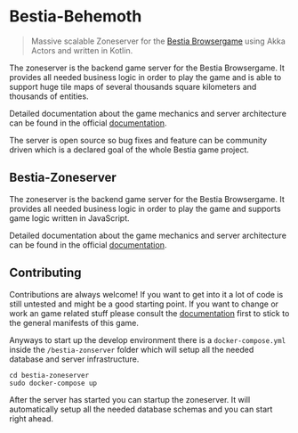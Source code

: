 # Bestia-Behemoth

> Massive scalable Zoneserver for the [Bestia Browsergame](https://bestia-game.net) using Akka Actors and written 
> in Kotlin.

The zoneserver is the backend game server for the Bestia Browsergame. 
It provides all needed business logic in order to play the game and is able to support huge tile maps
of several thousands square kilometers and thousands of entities.

Detailed documentation about the game mechanics and server architecture can be found in the official
[documentation](https://docs.bestia-game.net).

The server is open source so bug fixes and feature can be community driven which is a declared goal
of the whole Bestia game project.

## Bestia-Zoneserver

The zoneserver is the backend game server for the Bestia Browsergame. 
It provides all needed business logic in order to play the game and supports game logic written in
JavaScript.

Detailed documentation about the game mechanics and server architecture can be found in the official
[documentation](https://docs.bestia-game.net).

## Contributing

Contributions are always welcome! If you want to get into it a lot of code is still untested and might be
a good starting point. If you want to change or work an game related stuff please consult the 
[documentation](https://docs.bestia-game.net) first to stick to the general manifests of this game.
 
 Anyways to start up the develop environment there is a `docker-compose.yml` inside 
the `/bestia-zonserver` folder which will setup all the needed database and server infrastructure.

```
cd bestia-zoneserver
sudo docker-compose up
```

After the server has started you can startup the zoneserver. It will automatically setup all the needed 
database schemas and you can start right ahead.